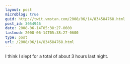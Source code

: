 ```yaml
---
layout: post
microblog: true
guid: http://twit.vmstan.com/2008/06/14/834584768.html
post_id: 3054946
date: 2008-06-14T05:38:27-0600
lastmod: 2008-06-14T05:38:27-0600
type: post
url: /2008/06/14/834584768.html
---
```

I think I slept for a total of about 3 hours last night.
